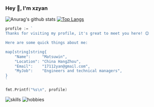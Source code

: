 ### Hey 👋, I'm xzyan

![Anurag's github stats](https://github-readme-stats.vercel.app/api?username=matsuwin&show_icons=true&theme=dracula)
[![Top Langs](https://github-readme-stats.vercel.app/api/top-langs/?username=matsuwin&layout=compact)](https://github.com/anuraghazra/github-readme-stats)

```go
profile := `
Thanks for visiting my profile, it's great to meet you here! 😊

Here are some quick things about me:    

map[string]string{
    "Name":     "Matsuwin",
    "Location": "China HangZhou",
    "Email":    "17112yan@gmail.com",
    "MyJob":    "Engineers and technical managers",
}
`

fmt.Printf("%s\n", profile)
```

![skills](http://xzyan.github.io/skills.svg)
![hobbies](http://xzyan.github.io/hobbies.svg)
